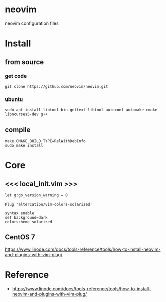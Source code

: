 # neovim
neovim configuration files

# Install
## from source
### get code
```console
git clone https://github.com/neovim/neovim.git
```

### ubuntu
```console
sudo apt install libtool-bin gettext libtool autoconf automake cmake libncurses5-dev g++
```

## compile
```console
make CMAKE_BUILD_TYPE=RelWithDebInfo
sudo make install
```

# Core
## <<< local_init.vim >>>

```console
let g:go_version_warning = 0

Plug 'altercation/vim-colors-solarized'

syntax enable
set background=dark
colorscheme solarized
```

## CentOS 7
https://www.linode.com/docs/tools-reference/tools/how-to-install-neovim-and-plugins-with-vim-plug/


# Reference
- https://www.linode.com/docs/tools-reference/tools/how-to-install-neovim-and-plugins-with-vim-plug/
